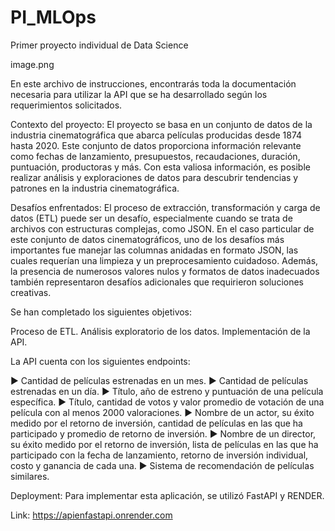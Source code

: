 # PI_MLOps
Primer proyecto individual de Data Science

image.png

En este archivo de instrucciones, encontrarás toda la documentación necesaria para utilizar la API que se ha desarrollado según los requerimientos solicitados.

Contexto del proyecto:
El proyecto se basa en un conjunto de datos de la industria cinematográfica que abarca películas producidas desde 1874 hasta 2020. Este conjunto de datos proporciona información relevante como fechas de lanzamiento, presupuestos, recaudaciones, duración, puntuación, productoras y más. Con esta valiosa información, es posible realizar análisis y exploraciones de datos para descubrir tendencias y patrones en la industria cinematográfica.

Desafíos enfrentados:
El proceso de extracción, transformación y carga de datos (ETL) puede ser un desafío, especialmente cuando se trata de archivos con estructuras complejas, como JSON. En el caso particular de este conjunto de datos cinematográficos, uno de los desafíos más importantes fue manejar las columnas anidadas en formato JSON, las cuales requerían una limpieza y un preprocesamiento cuidadoso. Además, la presencia de numerosos valores nulos y formatos de datos inadecuados también representaron desafíos adicionales que requirieron soluciones creativas.

Se han completado los siguientes objetivos:

Proceso de ETL.
Análisis exploratorio de los datos.
Implementación de la API.

La API cuenta con los siguientes endpoints:

► Cantidad de películas estrenadas en un mes.
► Cantidad de películas estrenadas en un día.
► Título, año de estreno y puntuación de una película específica.
► Título, cantidad de votos y valor promedio de votación de una película con al menos 2000 valoraciones.
► Nombre de un actor, su éxito medido por el retorno de inversión, cantidad de películas en las que ha participado y promedio de retorno de inversión.
► Nombre de un director, su éxito medido por el retorno de inversión, lista de películas en las que ha participado con la fecha de lanzamiento, retorno de inversión individual, costo y ganancia de cada una.
► Sistema de recomendación de películas similares.

Deployment:
Para implementar esta aplicación, se utilizó FastAPI y RENDER.

Link:
https://apienfastapi.onrender.com

